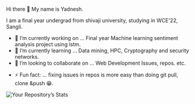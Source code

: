 Hi there 👋
My name is Yadnesh.                                         

I am a final year undergrad from shivaji university, studying in WCE'22, Sangli.     

 
<!--
**yashpy/yashpy** is a ✨ _special_ ✨ repository because its `README.md` (this file) appears on your GitHub profile.

Here are some ideas to get you started:
-->

- 🔭 I’m currently working on ... Final year Machine learning sentiment analysis project using lstm.
- 🌱 I’m currently learning ...  Data mining, HPC, Cryptography and security networks.
- 👯 I’m looking to collaborate on ... Web Development Issues, repos. etc.
<!--
- 🤔 I’m looking for help with ...
- 💬 Ask me about ...
 
- 📫 How to reach me: ... Connect me on linkedin: https://www.linkedin.com/in/yadneshsdeshpande/
-->
<!-- - 😄 Pronouns: ...--> 
- ⚡ Fun fact: ... fixing issues in repos is more easy than doing git pull, clone &push 😁.


![Your Repository’s Stats](https://github-readme-stats.vercel.app/api?username=yashpy&show_icons=true)

 

<!--

![Your Repository's Stats](https://github-readme-stats.vercel.app/api/top-langs/?username=yashpy&theme=blue-green)

-->

<!--

<a href="https://github.com/yashpy/EXTENSIA/graphs/contributors"><img src="https://contrib.rocks/image?repo=yashpy/EXTENSIA" /></a> 

-->

<!--

## ![Jokes Card](https://readme-jokes.vercel.app/api)

-->

<!--

<img src="https://komarev.com/ghpvc/?username=yashpy"/>

-->

 <!--

![Hits](https://hitcounter.pythonanywhere.com/count/tag.svg?url=https://github.com/yashpy/EXTENSIA)
 
-->
